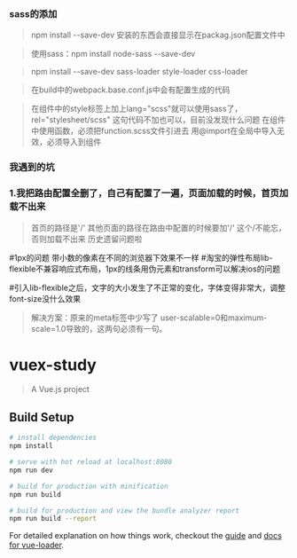 ### sass的添加

 >npm install --save-dev 安装的东西会直接显示在packag.json配置文件中

 >使用sass：npm install node-sass --save-dev

 >npm install --save-dev sass-loader style-loader css-loader

 > 在build中的webpack.base.conf.js中会有配置生成的代码

 > 在组件中的style标签上加上lang="scss"就可以使用sass了，rel="stylesheet/scss" 这句代码不加也可以，目前没发现什么问题
 > 在组件中使用函数，必须把function.scss文件引进去 用@import在全局中导入无效，必须导入到组件

###  我遇到的坑
 
### 1.我把路由配置全删了，自己有配置了一遍，页面加载的时候，首页加载不出来
>首页的路径是'/' 其他页面的路径在路由中配置的时候要加'/' 这个/不能忘，否则加载不出来
>历史遗留问题啦

#1px的问题   带小数的像素在不同的浏览器下效果不一样
#淘宝的弹性布局lib-flexible不兼容响应式布局，1px的线条用伪元素和transform可以解决ios的问题

#引入lib-flexible之后，文字的大小发生了不正常的变化，字体变得非常大，调整font-size没什么效果
> <meta name="viewport" content="width=device-width, initial-scale=1.0, user-scalable=0,maximum-scale=1.0">
>解决方案：原来的meta标签中少写了 user-scalable=0和maximum-scale=1.0导致的，这两句必须有一句。

    
# vuex-study

> A Vue.js project

## Build Setup

``` bash
# install dependencies
npm install

# serve with hot reload at localhost:8080
npm run dev

# build for production with minification
npm run build

# build for production and view the bundle analyzer report
npm run build --report
```

For detailed explanation on how things work, checkout the [guide](http://vuejs-templates.github.io/webpack/) and [docs for vue-loader](http://vuejs.github.io/vue-loader).
